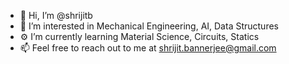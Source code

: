 - 👋 Hi, I’m @shrijitb
- 👀 I’m interested in Mechanical Engineering, AI, Data Structures
- ⚙️ I’m currently learning Material Science, Circuits, Statics
- 📫 Feel free to reach out to me at shrijit.bannerjee@gmail.com

<!---
shrijitb/shrijitb is a ✨ special ✨ repository because its `README.md` (this file) appears on your GitHub profile.
You can click the Preview link to take a look at your changes.
--->
